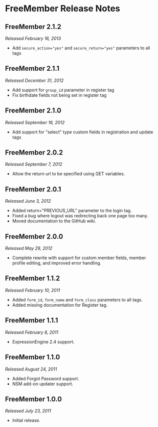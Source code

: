 # FreeMember Release Notes

## FreeMember 2.1.2
*Released February 16, 2013*

* Add `secure_action="yes"` and `secure_return="yes"` parameters to all tags

## FreeMember 2.1.1
*Released December 31, 2012*

* Add support for `group_id` parameter in register tag
* Fix birthdate fields not being set in register tag

## FreeMember 2.1.0
*Released September 16, 2012*

* Add support for "select" type custom fields in registration and update tags

## FreeMember 2.0.2
*Released September 7, 2012*

* Allow the return url to be specified using GET variables.

## FreeMember 2.0.1
*Released June 3, 2012*

* Added return="PREVIOUS_URL" parameter to the login tag.
* Fixed a bug where logout was redirecting back one page too many.
* Moved documentation to the GitHub wiki.

## FreeMember 2.0.0
*Released May 29, 2012*

* Complete rewrite with support for custom member fields, member profile editing, and improved error handling.

## FreeMember 1.1.2
*Released February 10, 2011*

* Added `form_id`, `form_name` and `form_class` parameters to all tags.
* Added missing documentation for Register tag.

## FreeMember 1.1.1
*Released February 8, 2011*

* ExpressionEngine 2.4 support.

## FreeMember 1.1.0
*Released August 24, 2011*

* Added Forgot Password support.
* NSM add-on updater support.

## FreeMember 1.0.0
*Released July 23, 2011*

* Initial release.
